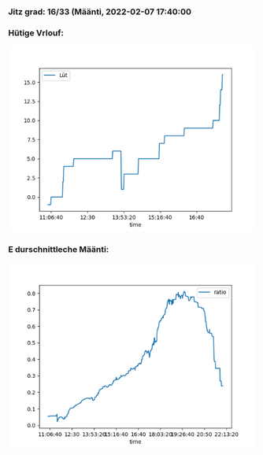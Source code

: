 ### Jitz grad: 16/33 (Määnti, 2022-02-07 17:40:00

### Hütige Vrlouf:
![Graph](Today.png)

### E durschnittleche Määnti:
![Graph](Määnti.png)